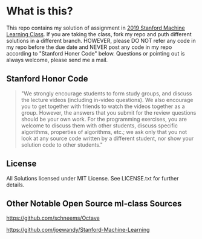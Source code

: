 # What is this?

This repo contains my solution of assignment in [2019 Stanford Machine Learning Class](http://www.ml-class.org).
If you are taking the class, fork my repo and puth different solutions in a different branch.
HOWEVER, please DO NOT refer any code in my repo before the due date and NEVER post any code in my repo according to "Stanford Honer Code" below.
Questions or pointing out is always welcome, please send me a mail.


## Stanford Honor Code

> "We strongly encourage students to form study groups,  and discuss the lecture videos (including in-video questions). We also encourage you to get together with friends to watch the videos together as a group. However,  the answers that you submit for the review questions should be your own work. For the programming exercises,  you are welcome to discuss them with other students,  discuss specific algorithms,  properties of algorithms,  etc.; we ask only that you not look at any source code written by a different student,  nor show your solution code to other students."

## License

All Solutions licensed under MIT License. See LICENSE.txt for further details.


## Other Notable Open Source ml-class Sources

https://github.com/schneems/Octave

https://github.com/joewandy/Stanford-Machine-Learning


